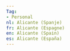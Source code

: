 ```yaml
---
Tag: 
- Personal
nl: Alicante (Spanje)
fr: Alicante (Espagne)
en: Alicante (Spain)
es: Alicante (España)
---
```



